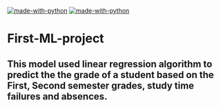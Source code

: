 [![made-with-python](https://img.shields.io/badge/Made%20with-Python%203.8-ffe900.svg?longCache=true&style=flat-square&colorB=00a1ff&logo=python&logoColor=88889e)](https://www.python.org/)
[![made-with-python](https://img.shields.io/badge/Made%20with-Tensorflow-yellow)](https://www.tensorflow.org/)
# First-ML-project
## This model used linear regression algorithm to predict the the grade of a student based on the First, Second semester grades, study time failures and absences. 

